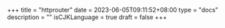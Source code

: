+++
title = "httprouter"
date = 2023-06-05T09:11:52+08:00
type = "docs"
description = ""
isCJKLanguage = true
draft = false
+++